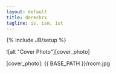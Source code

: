 ```yaml
---
layout: default
title: dereckrx
tagline: is, ism, ist
---
```

{% include JB/setup %}


![alt "Cover Photo"][cover_photo]

[cover_photo]: {{ BASE_PATH }}/room.jpg